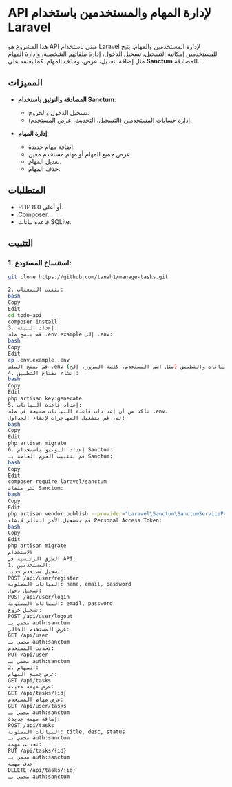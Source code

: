 # API لإدارة المهام والمستخدمين باستخدام Laravel

هذا المشروع هو API مبني باستخدام Laravel لإدارة المستخدمين والمهام. يتيح للمستخدمين إمكانية التسجيل، تسجيل الدخول، إدارة ملفاتهم الشخصية، وإدارة المهام مثل إضافة، تعديل، عرض، وحذف المهام. كما يعتمد على **Sanctum** للمصادقة.

## المميزات

- **المصادقة والتوثيق باستخدام Sanctum**:
  - تسجيل الدخول والخروج.
  - إدارة حسابات المستخدمين (التسجيل، التحديث، عرض المستخدم).
  
- **إدارة المهام**:
  - إضافة مهام جديدة.
  - عرض جميع المهام أو مهام مستخدم معين.
  - تعديل المهام.
  - حذف المهام.

## المتطلبات

- PHP 8.0 أو أعلى.
- Composer.
- قاعدة بيانات SQLite.

## التثبيت

### 1. استنساخ المستودع:
```bash
git clone https://github.com/tanah1/manage-tasks.git

2. تثبيت التبعيات:
bash
Copy
Edit
cd todo-api
composer install
3. إعداد البيئة:
قم بنسخ ملف .env.example إلى .env:
bash
Copy
Edit
cp .env.example .env
قم بفتح الملف .env وضبط إعدادات قاعدة البيانات والتطبيق (مثل اسم المستخدم، كلمة المرور، إلخ).
4. إنشاء مفتاح التطبيق:
bash
Copy
Edit
php artisan key:generate
5. إعداد قاعدة البيانات:
تأكد من أن إعدادات قاعدة البيانات صحيحة في ملف .env.
ثم، قم بتشغيل المهاجرات لإنشاء الجداول:
bash
Copy
Edit
php artisan migrate
6. إعداد التوثيق باستخدام Sanctum:
قم بتثبيت الحزم الخاصة بـ Sanctum:
bash
Copy
Edit
composer require laravel/sanctum
نشر ملفات Sanctum:
bash
Copy
Edit
php artisan vendor:publish --provider="Laravel\Sanctum\SanctumServiceProvider"
قم بتشغيل الأمر التالي لإنشاء Personal Access Token:
bash
Copy
Edit
php artisan migrate
الاستخدام
الطرق الرئيسية في API:
1. المستخدمين:
تسجيل مستخدم جديد:
POST /api/user/register
البيانات المطلوبة: name, email, password
تسجيل دخول:
POST /api/user/login
البيانات المطلوبة: email, password
تسجيل خروج:
POST /api/user/logout
محمي بـ auth:sanctum
عرض المستخدم الحالي:
GET /api/user
محمي بـ auth:sanctum
تحديث المستخدم:
PUT /api/user
محمي بـ auth:sanctum
2. المهام:
عرض جميع المهام:
GET /api/tasks
عرض مهمة معينة:
GET /api/tasks/{id}
عرض مهام المستخدم:
GET /api/user/tasks
محمي بـ auth:sanctum
إضافة مهمة جديدة:
POST /api/tasks
البيانات المطلوبة: title, desc, status
محمي بـ auth:sanctum
تحديث مهمة:
PUT /api/tasks/{id}
محمي بـ auth:sanctum
حذف مهمة:
DELETE /api/tasks/{id}
محمي بـ auth:sanctum
